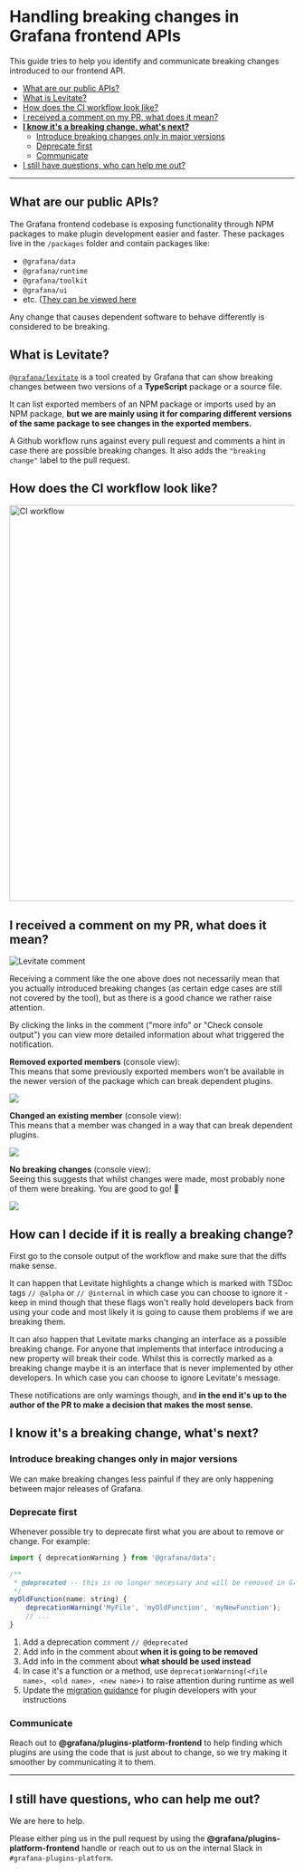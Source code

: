 # Handling breaking changes in Grafana frontend APIs

This guide tries to help you identify and communicate breaking changes introduced to our frontend API.

- [What are our public APIs?](#what-are-our-public-apis)
- [What is Levitate?](#what-is-levitate)
- [How does the CI workflow look like?](#how-does-the-ci-workflow-look-like)
- [I received a comment on my PR, what does it mean?](#i-received-a-comment-on-my-pr-what-does-it-mean)
- [**I know it's a breaking change, what's next?**](#i-know-its-a-breaking-change-whats-next)
  - [Introduce breaking changes only in major versions](#introduce-breaking-changes-only-in-major-versions)
  - [Deprecate first](#deprecate-first)
  - [Communicate](#communicate)
- [I still have questions, who can help me out?](#i-still-have-questions-who-can-help-me-out)

---

## What are our public APIs?

The Grafana frontend codebase is exposing functionality through NPM packages to make plugin development easier and faster.
These packages live in the `/packages` folder and contain packages like:

- `@grafana/data`
- `@grafana/runtime`
- `@grafana/toolkit`
- `@grafana/ui`
- etc. ([They can be viewed here](https://github.com/grafana/grafana/tree/main/packages)

Any change that causes dependent software to behave differently is considered to be breaking.

## What is Levitate?

[`@grafana/levitate`](https://github.com/grafana/levitate) is a tool created by Grafana that can show breaking changes between two versions of a **TypeScript** package or a source file.

It can list exported members of an NPM package or imports used by an NPM package,
**but we are mainly using it for comparing different versions of the same package to see changes in the exported members.**

A Github workflow runs against every pull request and comments a hint in case there are
possible breaking changes. It also adds the `"breaking change"` label to the pull request.

## How does the CI workflow look like?

<img src="./breaking-changes-workflow.png" alt="CI workflow" width="700" />

## I received a comment on my PR, what does it mean?

![Levitate comment](./breaking-changes-comment-screenshot.png)

Receiving a comment like the one above does not necessarily mean that you actually introduced breaking
changes (as certain edge cases are still not covered by the tool), but as there is a good chance we rather raise attention.

By clicking the links in the comment ("more info" or "Check console output") you can view more detailed information about what triggered the notification.

**Removed exported members** (console view):<br />
This means that some previously exported members won't be available in the newer version of the package which can break dependent plugins.

![](./breaking-changes-console-screenshot-1.png)

**Changed an existing member** (console view):<br />
This means that a member was changed in a way that can break dependent plugins.

![](./breaking-changes-console-screenshot-2.png)

**No breaking changes** (console view):<br />
Seeing this suggests that whilst changes were made, most probably none of them were breaking. You are good to go! 👏

![](./breaking-changes-console-screenshot-3.png)

## How can I decide if it is really a breaking change?

First go to the console output of the workflow and make sure that the diffs make sense.

It can happen that Levitate highlights a change which is marked with TSDoc tags `// @alpha` or `// @internal` in
which case you can choose to ignore it - keep in mind though that these flags won't really hold developers back
from using your code and most likely it is going to cause them problems if we are breaking them.

It can also happen that Levitate marks changing an interface as a possible breaking change.
For anyone that implements that interface introducing a new property will break their code. Whilst this is correctly marked as a breaking change maybe it is an interface that is never implemented by other developers. In which case you can choose to ignore Levitate's message.

These notifications are only warnings though, and **in the end it's up to the author of the PR to make a decision that makes the most sense.**

## I know it's a breaking change, what's next?

### Introduce breaking changes only in major versions

We can make breaking changes less painful if they are only happening between major releases of Grafana.

### Deprecate first

Whenever possible try to deprecate first what you are about to remove or change. For example:

```javascript
import { deprecationWarning } from '@grafana/data';

/**
 * @deprecated -- this is no longer necessary and will be removed in Grafana 9.0.0
 */
myOldFunction(name: string) {
    deprecationWarning('MyFile', 'myOldFunction', 'myNewFunction');
    // ...
}
```

1. Add a deprecation comment `// @deprecated`
2. Add info in the comment about **when it is going to be removed**
3. Add info in the comment about **what should be used instead**
4. In case it's a function or a method, use `deprecationWarning(<file name>, <old name>, <new name>)` to raise attention during runtime as well
5. Update the [migration guidance](/developers/plugin-tools/migration-guides/) for plugin developers with your instructions

### Communicate

Reach out to **@grafana/plugins-platform-frontend** to help finding which plugins are using the code that is just about to change, so we try making it smoother by communicating it to them.

---

## I still have questions, who can help me out?

We are here to help.

Please either ping us in the pull request by using the **@grafana/plugins-platform-frontend** handle or reach out to us on the internal Slack in `#grafana-plugins-platform`.
